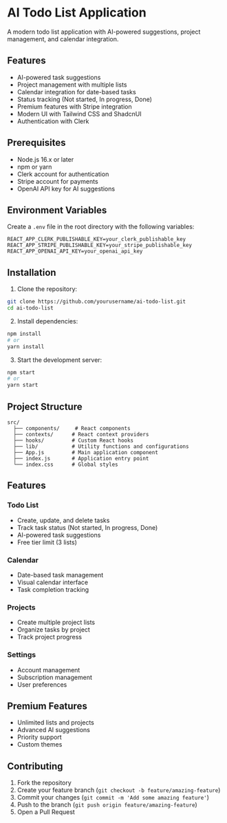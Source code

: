# AI Todo List Application

A modern todo list application with AI-powered suggestions, project management, and calendar integration.

## Features

- AI-powered task suggestions
- Project management with multiple lists
- Calendar integration for date-based tasks
- Status tracking (Not started, In progress, Done)
- Premium features with Stripe integration
- Modern UI with Tailwind CSS and ShadcnUI
- Authentication with Clerk

## Prerequisites

- Node.js 16.x or later
- npm or yarn
- Clerk account for authentication
- Stripe account for payments
- OpenAI API key for AI suggestions

## Environment Variables

Create a `.env` file in the root directory with the following variables:

```env
REACT_APP_CLERK_PUBLISHABLE_KEY=your_clerk_publishable_key
REACT_APP_STRIPE_PUBLISHABLE_KEY=your_stripe_publishable_key
REACT_APP_OPENAI_API_KEY=your_openai_api_key
```

## Installation

1. Clone the repository:
```bash
git clone https://github.com/yourusername/ai-todo-list.git
cd ai-todo-list
```

2. Install dependencies:
```bash
npm install
# or
yarn install
```

3. Start the development server:
```bash
npm start
# or
yarn start
```

## Project Structure

```
src/
  ├── components/     # React components
  ├── contexts/      # React context providers
  ├── hooks/         # Custom React hooks
  ├── lib/           # Utility functions and configurations
  ├── App.js         # Main application component
  ├── index.js       # Application entry point
  └── index.css      # Global styles
```

## Features

### Todo List
- Create, update, and delete tasks
- Track task status (Not started, In progress, Done)
- AI-powered task suggestions
- Free tier limit (3 lists)

### Calendar
- Date-based task management
- Visual calendar interface
- Task completion tracking

### Projects
- Create multiple project lists
- Organize tasks by project
- Track project progress

### Settings
- Account management
- Subscription management
- User preferences

## Premium Features

- Unlimited lists and projects
- Advanced AI suggestions
- Priority support
- Custom themes

## Contributing

1. Fork the repository
2. Create your feature branch (`git checkout -b feature/amazing-feature`)
3. Commit your changes (`git commit -m 'Add some amazing feature'`)
4. Push to the branch (`git push origin feature/amazing-feature`)
5. Open a Pull Request

